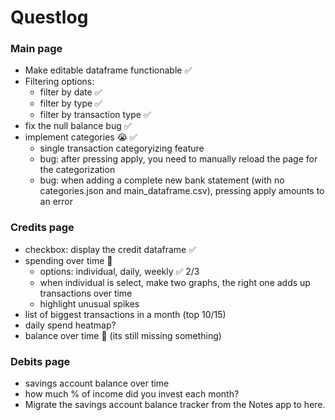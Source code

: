 # Questlog

### Main page
- Make editable dataframe functionable ✅
- Filtering options:
    - filter by date ✅
    - filter by type ✅
    - filter by transaction type ✅
- fix the null balance bug ✅
- implement categories 😭 ✅
    - single transaction categoryizing feature
    - bug: after pressing apply, you need to manually reload the page for the categorization
    - bug: when adding a complete new bank statement (with no categories.json and main_dataframe.csv), pressing apply amounts to an error

### Credits page
- checkbox: display the credit dataframe ✅
- spending over time 🚧
    - options: individual, daily, weekly    ✅ 2/3
    - when individual is select, make two graphs, the right one adds up transactions over time
    - highlight unusual spikes
- list of biggest transactions in a month (top 10/15)
- daily spend heatmap?
- balance over time 🚧 (its still missing something)

### Debits page
- savings account balance over time
- how much % of income did you invest each month?
- Migrate the savings account balance tracker from the Notes app to here.
